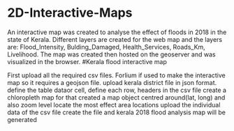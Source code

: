 # 2D-Interactive-Maps
An interactive map was created to analyse the effect of floods in 2018 in the state of Kerala.  Different layers are created for the web map and the layers are: Flood_Intensity, Bulding_Damaged, Health_Services, Roads_Km, Livelihood. The map was created then hosted on the geoserver and was visualized in the browser.
#Kerala flood interactive map

First upload all the required csv files.
Forlium if used to make the interactive map so it requires a geojson file.
upload kerala district file in json format.
define the table dataor cell, define each row, headers in the csv file 
create a chloropleth map for that created a map object centred around(lat, long) and also zoom level
locate the most effect area locations
upload the individual data of the csv file 
create the file and kerala 2018 flood analysis map will be generated
